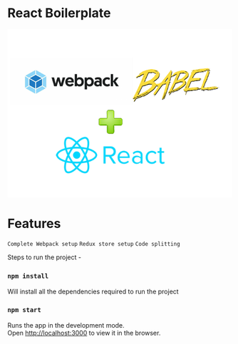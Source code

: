# React Boilerplate

![](images/webpack_babel.png)

# Features

`Complete Webpack setup`
`Redux store setup`
`Code splitting`

Steps to run the project -

### `npm install`

Will install all the dependencies required to run the project

### `npm start`

Runs the app in the development mode.<br />
Open [http://localhost:3000](http://localhost:3000) to view it in the browser.
